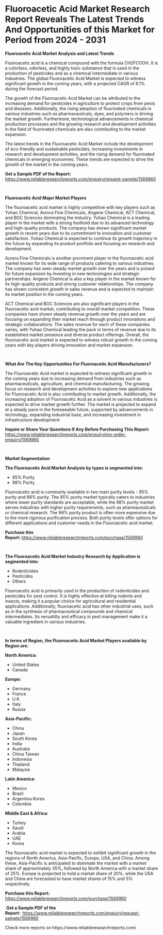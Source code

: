 <p><h1>Fluoroacetic Acid Market Research Report Reveals The Latest Trends And Opportunities of this Market for Period from 2024 - 2031</h1></p><p><strong>Fluoroacetic Acid Market Analysis and Latest Trends</strong></p>
<p><p>Fluoroacetic acid is a chemical compound with the formula CH2FCOOH. It is a colorless, odorless, and highly toxic substance that is used in the production of pesticides and as a chemical intermediate in various industries. The global Fluoroacetic Acid Market is expected to witness significant growth in the coming years, with a projected CAGR of 8.1% during the forecast period.</p><p>The growth of the Fluoroacetic Acid Market can be attributed to the increasing demand for pesticides in agriculture to protect crops from pests and diseases. Additionally, the rising adoption of fluorinated chemicals in various industries such as pharmaceuticals, dyes, and polymers is driving the market growth. Furthermore, technological advancements in chemical production processes and the growing research and development activities in the field of fluorinated chemicals are also contributing to the market expansion.</p><p>The latest trends in the Fluoroacetic Acid Market include the development of eco-friendly and sustainable pesticides, increasing investments in research and development activities, and the rising demand for fluorinated chemicals in emerging economies. These trends are expected to drive the growth of the market in the coming years.</p></p>
<p><strong>Get a Sample PDF of the Report:&nbsp;</strong> <a href="https://www.reliableresearchreports.com/enquiry/request-sample/1569960">https://www.reliableresearchreports.com/enquiry/request-sample/1569960</a></p>
<p>&nbsp;</p>
<p><strong>Fluoroacetic Acid Major Market Players</strong></p>
<p><p>The fluoroacetic acid market is highly competitive with key players such as Yuhao Chemical, Aurora Fine Chemicals, Angene Chemical, ACT Chemical, and BOC Sciences dominating the industry. Yuhao Chemical is a leading player in the market with a strong foothold due to its advanced technology and high-quality products. The company has shown significant market growth in recent years due to its commitment to innovation and customer satisfaction. Yuhao Chemical is expected to continue its growth trajectory in the future by expanding its product portfolio and focusing on research and development.</p><p>Aurora Fine Chemicals is another prominent player in the fluoroacetic acid market known for its wide range of products catering to various industries. The company has seen steady market growth over the years and is poised for future expansion by investing in new technologies and strategic partnerships. Angene Chemical is also a key player in the market known for its high-quality products and strong customer relationships. The company has shown consistent growth in sales revenue and is expected to maintain its market position in the coming years.</p><p>ACT Chemical and BOC Sciences are also significant players in the fluoroacetic acid market, contributing to overall market competition. These companies have shown steady revenue growth over the years and are focusing on expanding their market reach through product innovations and strategic collaborations. The sales revenue for each of these companies varies, with Yuhao Chemical leading the pack in terms of revenue due to its established market presence and diverse product offerings. Overall, the fluoroacetic acid market is expected to witness robust growth in the coming years with key players driving innovation and market expansion.</p></p>
<p>&nbsp;</p>
<p><strong>What Are The Key Opportunities For Fluoroacetic Acid Manufacturers?</strong></p>
<p><p>The Fluoroacetic Acid market is expected to witness significant growth in the coming years due to increasing demand from industries such as pharmaceuticals, agriculture, and chemical manufacturing. The growing focus on research and development activities to explore new applications for Fluoroacetic Acid is also contributing to market growth. Additionally, the increasing adoption of Fluoroacetic Acid as a solvent in various industries is expected to drive market growth further. The market is projected to expand at a steady pace in the foreseeable future, supported by advancements in technology, expanding industrial base, and increasing investment in infrastructure development.</p></p>
<p><strong>Inquire or Share Your Questions If Any Before Purchasing This Report:</strong> <a href="https://www.reliableresearchreports.com/enquiry/pre-order-enquiry/1569960">https://www.reliableresearchreports.com/enquiry/pre-order-enquiry/1569960</a></p>
<p>&nbsp;</p>
<p><strong>Market Segmentation</strong></p>
<p><strong>The Fluoroacetic Acid Market Analysis by types is segmented into:</strong></p>
<p><ul><li>95% Purity</li><li>98% Purity</li></ul></p>
<p><p>Fluoroacetic acid is commonly available in two main purity levels - 95% purity and 98% purity. The 95% purity market typically caters to industries where lower purity standards are acceptable, while the 98% purity market serves industries with higher purity requirements, such as pharmaceuticals or chemical research. The 98% purity product is often more expensive due to the more rigorous purification process. Both purity levels offer options for different applications and customer needs in the Fluoroacetic acid market.</p></p>
<p><strong>Purchase this Report:&nbsp;</strong><a href="https://www.reliableresearchreports.com/purchase/1569960">https://www.reliableresearchreports.com/purchase/1569960</a></p>
<p>&nbsp;</p>
<p><strong>The Fluoroacetic Acid Market Industry Research by Application is segmented into:</strong></p>
<p><ul><li>Rodenticides</li><li>Pesticides</li><li>Others</li></ul></p>
<p><p>Fluoroacetic acid is primarily used in the production of rodenticides and pesticides for pest control. It is highly effective at killing rodents and insects, making it a popular choice for agricultural and residential applications. Additionally, fluoroacetic acid has other industrial uses, such as in the synthesis of pharmaceutical compounds and chemical intermediates. Its versatility and efficacy in pest management make it a valuable ingredient in various industries.</p></p>
<p>&nbsp;</p>
<p><strong>In terms of Region, the Fluoroacetic Acid Market Players available by Region are:</strong></p>
<p>
    <p> <strong> North America: </strong>
        <ul>
            <li>United States</li>
            <li>Canada</li>
        </ul>
        </p> 
    <p> <strong> Europe: </strong>
        <ul>
            <li>Germany</li>
            <li>France</li>
            <li>U.K.</li>
            <li>Italy</li>
            <li>Russia</li>
        </ul>
        </p> 
    <p> <strong> Asia-Pacific: </strong>
        <ul>
            <li>China</li>
            <li>Japan</li>
            <li>South Korea</li>
            <li>India</li>
            <li>Australia</li>
            <li>China Taiwan</li>
            <li>Indonesia</li>
            <li>Thailand</li>
            <li>Malaysia</li>
        </ul>
        </p> 
    <p> <strong> Latin America: </strong>
        <ul>
            <li>Mexico</li>
            <li>Brazil</li>
            <li>Argentina Korea</li>
            <li>Colombia</li>
        </ul>
        </p> 
    <p> <strong> Middle East & Africa: </strong>
        <ul>
            <li>Turkey</li>
            <li>Saudi</li>
            <li>Arabia</li>
            <li>UAE</li>
            <li>Korea</li>
        </ul>
    </p>
    </p>
<p><p>The fluoroacetic acid market is expected to exhibit significant growth in the regions of North America, Asia-Pacific, Europe, USA, and China. Among these, Asia-Pacific is anticipated to dominate the market with a market share of approximately 35%, followed by North America with a market share of 25%. Europe is projected to hold a market share of 20%, while the USA and China are forecasted to have market shares of 15% and 5% respectively.</p></p>
<p><strong>Purchase this Report: </strong><a href="https://www.reliableresearchreports.com/purchase/1569960">https://www.reliableresearchreports.com/purchase/1569960</a></p>
<p>&nbsp;<strong>Get a Sample PDF of the Report:&nbsp;&nbsp;</strong><a href="https://www.reliableresearchreports.com/enquiry/request-sample/1569960">https://www.reliableresearchreports.com/enquiry/request-sample/1569960</a></p>
<p><strong></strong></p>
<p>Check more reports on https://www.reliableresearchreports.com/</p>